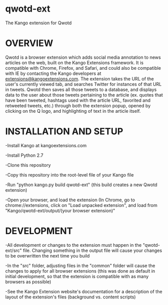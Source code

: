 qwotd-ext
=========

The Kango extension for Qwotd

OVERVIEW
========

Qwotd is a browser extension which adds social media annotation to news articles on the web, built on the Kango Extensions framework. It is compatible with Chrome, Firefox, and Safari, and could also be compatible with IE by contacting the Kango developers at extensions@kangoextensions.com. The extension takes the URL of the user's currently viewed tab, and searches Twitter for instances of that URL in tweets. Qwotd then saves all those tweets to a database, and displays data to the user about those tweets pertaining to the article (ex. quotes that have been tweeted, hashtags used with the article URL, favorited and retweeted tweets, etc.) through both the extension popup, opened by clicking on the Q logo, and highlighting of text in the article itself.

INSTALLATION AND SETUP
=====================

-Install Kango at kangoextensions.com

-Install Python 2.7

-Clone this repository

-Copy this repository into the root-level file of your Kango file

-Run "python kango.py build qwotd-ext" (this build creates a new Qwotd extension)

-Open your browser, and load the extension (In Chrome, go to chrome://extensions, click on "Load unpacked extension", and load from "Kango/qwotd-ext/output/(your browser extension)"

DEVELOPMENT
===========
-All development or changes to the extension must happen in the "qwotd-ext/src" file. Changing something in the output file will cause your changes to be overwritten the next time you build

-In the "src" folder, adjusting files in the "common" folder will cause the changes to apply for all browser extensions (this was done as default in initial development, so that the extension is compatible with as many browsers as possible)

-See the Kango Extension website's documentation for a description of the layout of the extension's files (background vs. content scripts)

